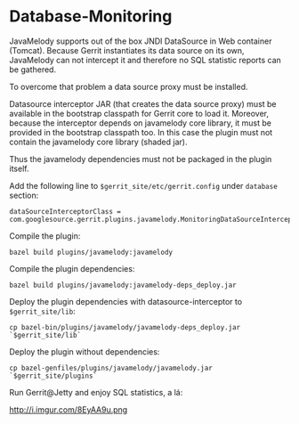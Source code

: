 Database-Monitoring
===================

JavaMelody supports out of the box JNDI DataSource in Web container (Tomcat).
Because Gerrit instantiates its data source on its own, JavaMelody can not
intercept it and therefore no SQL statistic reports can be gathered.

To overcome that problem a data source proxy must be installed.

Datasource interceptor JAR (that creates the data source proxy) must be
available in the bootstrap classpath for Gerrit core to load it. Moreover,
because the interceptor depends on javamelody core library, it must be
provided in the bootstrap classpath too. In this case the plugin must
not contain the javamelody core library (shaded jar).

Thus the javamelody dependencies must not be packaged in the plugin itself.

Add the following line to `$gerrit_site/etc/gerrit.config` under `database` section:

```
dataSourceInterceptorClass = com.googlesource.gerrit.plugins.javamelody.MonitoringDataSourceInterceptor
```

Compile the plugin:

```
bazel build plugins/javamelody:javamelody
```

Compile the plugin dependencies:

```
bazel build plugins/javamelody:javamelody-deps_deploy.jar
```

Deploy the plugin dependencies with datasource-interceptor to `$gerrit_site/lib`:

```
cp bazel-bin/plugins/javamelody/javamelody-deps_deploy.jar `$gerrit_site/lib`
```

Deploy the plugin without dependencies:

```
cp bazel-genfiles/plugins/javamelody/javamelody.jar `$gerrit_site/plugins`
```

Run Gerrit@Jetty and enjoy SQL statistics, a lá:

http://i.imgur.com/8EyAA9u.png
